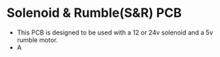 # Solenoid & Rumble(S&R) PCB #
- This PCB is designed to be used with a 12 or 24v solenoid and a 5v rumble motor.
- A

